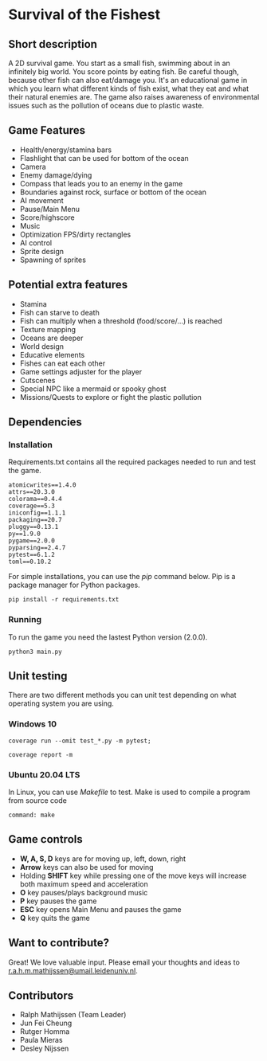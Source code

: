 # Survival of the Fishest


## Short description
A 2D survival game. You start as a small fish, swimming about in an infinitely big world. You score points by eating fish. Be careful though, because other fish can also eat/damage you.
It's an educational game in which you learn what different kinds of fish exist, what they eat and what their natural enemies are. The game also raises awareness of environmental issues such as the pollution of oceans due to plastic waste.


## Game Features
- Health/energy/stamina bars
- Flashlight that can be used for bottom of the ocean
- Camera
- Enemy damage/dying
- Compass that leads you to an enemy in the game
- Boundaries against rock, surface or bottom of the ocean
- AI movement
- Pause/Main Menu
- Score/highscore
- Music
- Optimization FPS/dirty rectangles
- AI control
- Sprite design
- Spawning of sprites

## Potential extra features
- Stamina
- Fish can starve to death
- Fish can multiply when a threshold (food/score/...) is reached
- Texture mapping
- Oceans are deeper
- World design
- Educative elements
- Fishes can eat each other
- Game settings adjuster for the player
- Cutscenes
- Special NPC like a mermaid or spooky ghost
- Missions/Quests to explore or fight the plastic pollution


## Dependencies

### Installation
Requirements.txt contains all the required packages needed to run and test
the game.

```
atomicwrites==1.4.0
attrs==20.3.0
colorama==0.4.4
coverage==5.3
iniconfig==1.1.1
packaging==20.7
pluggy==0.13.1
py==1.9.0
pygame==2.0.0
pyparsing==2.4.7
pytest==6.1.2
toml==0.10.2
```

For simple installations, you can use the *pip* command below. Pip is a
package manager for Python packages.

```
pip install -r requirements.txt
```

### Running
To run the game you need the lastest Python version (2.0.0).

```
python3 main.py
```

## Unit testing

There are two different methods you can unit test depending on what operating
system you are using.

### Windows 10

```
coverage run --omit test_*.py -m pytest;

coverage report -m
```

### Ubuntu 20.04 LTS
In Linux, you can use *Makefile* to test. Make is used to compile a program
from source code
```
command: make
```

## Game controls
- **W, A, S, D** keys are for moving up, left, down, right
- **Arrow** keys can also be used for moving
- Holding **SHIFT** key while pressing one of the move keys will increase both maximum speed and acceleration
- **O** key pauses/plays background music
- **P** key pauses the game
- **ESC** key opens Main Menu and pauses the game
- **Q** key quits the game


## Want to contribute?
Great! We love valuable input. Please email your thoughts and ideas to <r.a.h.m.mathijssen@umail.leidenuniv.nl>.


## Contributors
- Ralph Mathijssen (Team Leader)
- Jun Fei Cheung
- Rutger Homma
- Paula Mieras
- Desley Nijssen
